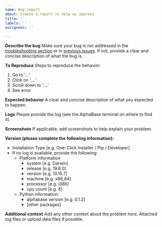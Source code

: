 ```yaml
---
name: Bug report
about: Create a report to help us improve
title: ''
labels: ''
assignees: ''

---
```


**Describe the bug**
Make sure your bug is not addressed in the [troubleshooting section](https://github.com/MannLabs/alphabase#troubleshooting) or in [previous issues](https://github.com/MannLabs/alphabase/issues?q=is%3Aissue). If not, provide a clear and concise description of what the bug is.

**To Reproduce**
Steps to reproduce the behavior:
1. Go to '...'
2. Click on '....'
3. Scroll down to '....'
4. See error

**Expected behavior**
A clear and concise description of what you expected to happen.

**Logs**
Please provide the log (see the AlphaBase terminal on where to find it).

**Screenshots**
If applicable, add screenshots to help explain your problem.

**Version (please complete the following information):**
 - Installation Type [e.g. One-Click Installer / Pip / Developer]
 - If no log is available, provide the following:
   - Platform information
     - system    [e.g. Darwin]
     - release   [e.g. 19.6.0]
     - version   [e.g. 10.15.7]
     - machine   [e.g. x86_64]
     - processor [e.g. i386]
     - cpu count [e.g. 8]
   - Python information:
     - alphabase version [e.g. 0.1.2]
     - [other packages]

**Additional context**
Add any other context about the problem here. Attached log files or upload data files if possible.

